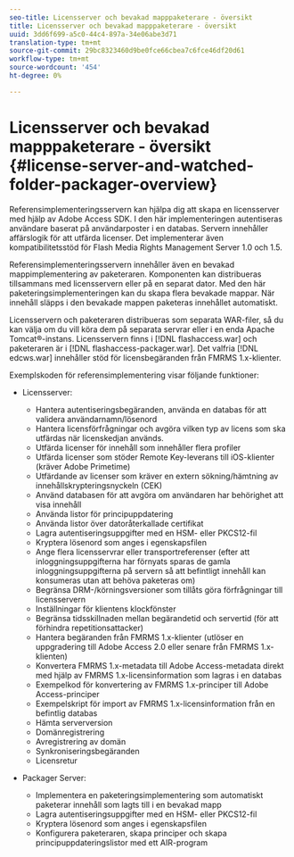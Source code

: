 ```yaml
---
seo-title: Licensserver och bevakad mapppaketerare - översikt
title: Licensserver och bevakad mapppaketerare - översikt
uuid: 3dd6f699-a5c0-44c4-897a-34e06abe3d71
translation-type: tm+mt
source-git-commit: 29bc8323460d9be0fce66cbea7c6fce46df20d61
workflow-type: tm+mt
source-wordcount: '454'
ht-degree: 0%

---
```



# Licensserver och bevakad mapppaketerare - översikt {#license-server-and-watched-folder-packager-overview}

Referensimplementeringsservern kan hjälpa dig att skapa en licensserver med hjälp av Adobe Access SDK. I den här implementeringen autentiseras användare baserat på användarposter i en databas. Servern innehåller affärslogik för att utfärda licenser. Det implementerar även kompatibilitetsstöd för Flash Media Rights Management Server 1.0 och 1.5.

Referensimplementeringsservern innehåller även en bevakad mappimplementering av paketeraren. Komponenten kan distribueras tillsammans med licensservern eller på en separat dator. Med den här paketeringsimplementeringen kan du skapa flera bevakade mappar. När innehåll släpps i den bevakade mappen paketeras innehållet automatiskt.

Licensservern och paketeraren distribueras som separata WAR-filer, så du kan välja om du vill köra dem på separata servrar eller i en enda Apache Tomcat®-instans. Licensservern finns i [!DNL flashaccess.war] och paketeraren är i [!DNL flashaccess-packager.war]. Det valfria [!DNL edcws.war] innehåller stöd för licensbegäranden från FMRMS 1.x-klienter.

Exemplskoden för referensimplementering visar följande funktioner:

* Licensserver:

   * Hantera autentiseringsbegäranden, använda en databas för att validera användarnamn/lösenord
   * Hantera licensförfrågningar och avgöra vilken typ av licens som ska utfärdas när licenskedjan används.
   * Utfärda licenser för innehåll som innehåller flera profiler
   * Utfärda licenser som stöder Remote Key-leverans till iOS-klienter (kräver Adobe Primetime)
   * Utfärdande av licenser som kräver en extern sökning/hämtning av innehållskrypteringsnyckeln (CEK)
   * Använd databasen för att avgöra om användaren har behörighet att visa innehåll
   * Använda listor för principuppdatering
   * Använda listor över datoråterkallade certifikat
   * Lagra autentiseringsuppgifter med en HSM- eller PKCS12-fil
   * Kryptera lösenord som anges i egenskapsfilen
   * Ange flera licensservrar eller transportreferenser (efter att inloggningsuppgifterna har förnyats sparas de gamla inloggningsuppgifterna på servern så att befintligt innehåll kan konsumeras utan att behöva paketeras om)
   * Begränsa DRM-/körningsversioner som tillåts göra förfrågningar till licensservern
   * Inställningar för klientens klockfönster
   * Begränsa tidsskillnaden mellan begärandetid och servertid (för att förhindra repetitionsattacker)
   * Hantera begäranden från FMRMS 1.x-klienter (utlöser en uppgradering till Adobe Access 2.0 eller senare från FMRMS 1.x-klienten)
   * Konvertera FMRMS 1.x-metadata till Adobe Access-metadata direkt med hjälp av FMRMS 1.x-licensinformation som lagras i en databas
   * Exempelkod för konvertering av FMRMS 1.x-principer till Adobe Access-principer
   * Exempelskript för import av FMRMS 1.x-licensinformation från en befintlig databas
   * Hämta serverversion
   * Domänregistrering
   * Avregistrering av domän
   * Synkroniseringsbegäranden
   * Licensretur

* Packager Server:

   * Implementera en paketeringsimplementering som automatiskt paketerar innehåll som lagts till i en bevakad mapp
   * Lagra autentiseringsuppgifter med en HSM- eller PKCS12-fil
   * Kryptera lösenord som anges i egenskapsfilen
   * Konfigurera paketeraren, skapa principer och skapa principuppdateringslistor med ett AIR-program


